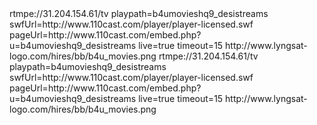<item>
<title>B4U Movies</title>
<link>rtmpe://31.204.154.61/tv playpath=b4umovieshq9_desistreams swfUrl=http://www.110cast.com/player/player-licensed.swf pageUrl=http://www.110cast.com/embed.php?u=b4umovieshq9_desistreams live=true timeout=15</link>
<thumbnail>http://www.lyngsat-logo.com/hires/bb/b4u_movies.png</thumbnail>
<item>

<item>
<title>B4U Movies</title>
<link>rtmpe://31.204.154.61/tv playpath=b4umovieshq9_desistreams swfUrl=http://www.110cast.com/player/player-licensed.swf pageUrl=http://www.110cast.com/embed.php?u=b4umovieshq9_desistreams live=true timeout=15</link>
<thumbnail>http://www.lyngsat-logo.com/hires/bb/b4u_movies.png</thumbnail>
<item>
